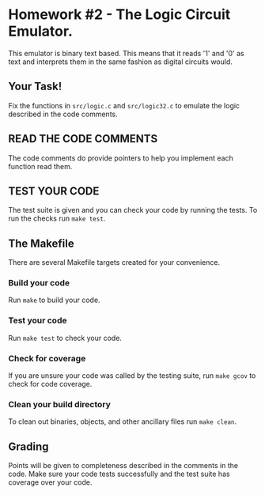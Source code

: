 # Homework #2 - The Logic Circuit Emulator.

This emulator is binary text based. This means that it reads '1' and '0'
as text and interprets them in the same fashion as digital circuits would.

## Your Task!

Fix the functions in `src/logic.c` and `src/logic32.c` to emulate the
logic described in the code comments.

## READ THE CODE COMMENTS

The code comments do provide pointers to help you implement each
function read them.

## TEST YOUR CODE

The test suite is given and you can check your code by running the tests.
To run the checks run `make test`.

## The Makefile

There are several Makefile targets created for your convenience.

### Build your code

Run `make` to build your code.

### Test your code

Run `make test` to check your code.

### Check for coverage

If you are unsure your code was called by the testing suite, run
`make gcov` to check for code coverage.

### Clean your build directory

To clean out binaries, objects, and other ancillary files run `make clean`.

## Grading

Points will be given to completeness described in the comments in the
code. Make sure your code tests successfully and the test suite has
coverage over your code.

